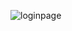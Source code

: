 ![loginpage](https://user-images.githubusercontent.com/80118217/223972358-bf0be002-3512-495c-8529-42dff09fb85c.JPG)
